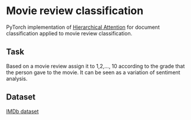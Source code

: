 # Movie review classification
PyTorch implementation of [Hierarchical Attention](https://www.cs.cmu.edu/~./hovy/papers/16HLT-hierarchical-attention-networks.pdf) for document classification applied to movie review classification.


[](cc.gif)

## Task

Based on a movie review assign it to 1,2,..., 10 according to the grade that the person gave to the movie. It can be seen as a variation of sentiment analysis.

## Dataset

[IMDb dataset](https://www.imdb.com/interfaces/)
